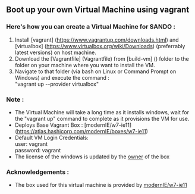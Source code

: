 ## Boot up your own Virtual Machine using vagrant

### Here's how you can create a Virtual Machine for SANDO :

1. Install [vagrant] (https://www.vagrantup.com/downloads.html) and [virtualbox] (https://www.virtualbox.org/wiki/Downloads) (preferrably latest versions) on host machine.
2. Download the [Vagrantfile] (Vagrantfile) from [build-vm] () folder to the folder on your machine where you want to install the VM.
3. Navigate to that folder (via bash on Linux or Command Prompt on Windows) and execute the command :  
      "vagrant up --provider virtualbox"

### Note :  
 -  The Virtual Machine will take a long time as it installs windows, wait for the "vagrant up" command to complete as it provisions the VM for use.
 -  Deploys Base Vagrant Box : [modernIE/w7-ie11] (https://atlas.hashicorp.com/modernIE/boxes/w7-ie11)
 -  Default VM Login Credentials:  
      user: vagrant  
      password: vagrant
 -  The license of the windows is updated by the [owner](https://atlas.hashicorp.com/modernIE/boxes/w7-ie11) of the box
 
 
### Acknowledgements :
 - The box used for this virtual machine is provided by [modernIE/w7-ie11](https://atlas.hashicorp.com/modernIE/boxes/w7-ie11)
